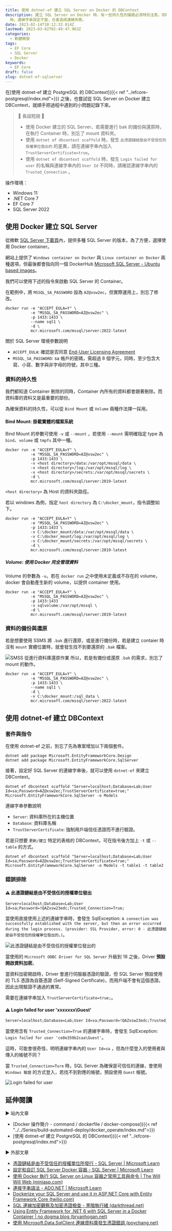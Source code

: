 ```yaml
---
title: 使用 dotnet-ef 建立 SQL Server on Docker 的 DBContext
description: 建立 SQL Server on Docker 時，有一些持久性的議題必須特別注意。同時，使用 EF Core 連接 SQL Server
  時，連線字串設定不當，也會造成連線失敗。
date: 2023-02-14T10:12:33.814Z
lastmod: 2023-03-02T02:49:47.963Z
categories:
  - 軟體開發
tags:
  - EF Core
  - SQL Server
  - Docker
keywords:
  - EF Core
draft: false
slug: dotnet-ef-sqlserver
---
```


在[使用 dotnet-ef 建立 PostgreSQL 的 DBContext]({{< ref "../efcore-postgresql/index.md">}}) 之後，也嘗試從 SQL Server on Docker 建立 DBContext，就順手把過程中遇到的小問題記錄下來。

> 🔖 長話短說 🔖
>
> - 使用 Docker 建立的 SQL Server，若需要進行 bak 的備份與還原時，在執行 Container 時，別忘了 mount 資料夾。
> - 使用 `dotnet ef dbcontext scaffold` 時，發生 `此憑證鏈結是由不受信任的授權單位發出的` 的差異，請在連線字串內加入 `TrustServerCertificate=true`。
> - 使用 `dotnet ef dbcontext scaffold` 時，發生 `Login failed for user` 的名稱與連線字串內的 `User Id` 不同時，請確認連線字串內的 `Trusted_Connection` 。

<!--more-->

操作環境：

- Windows 11
- .NET Core 7
- EF Core 7
- SQL Server 2022

## 使用 Docker 建立 SQL Server

從微軟 [SQL Server 下載頁](https://www.microsoft.com/en-us/sql-server/sql-server-downloads)內，提供多種 SQL Server 的版本，為了方便，選擇使用 Docker container。

網站上提供了 `Windows container on Docker` 與 `Linux container on Docker` 兩種選項，但最後都會指向同一個 DockerHub [Microsoft SQL Server - Ubuntu based images](https://hub.docker.com/_/microsoft-mssql-server)。

我們可以使用下述的指令來啟動 SQL Server 的 Container。

在範例中，將 `MSSQL_SA_PASSWORD` 設為 `AZ@xsw2ec`，但實際運用上，別忘了修改。

```shell
docker run -e "ACCEPT_EULA=Y" \
		   -e "MSSQL_SA_PASSWORD=AZ@xsw2ec" \
		   -p 1433:1433 \
		   --name sql1 \
		   -d \
		   mcr.microsoft.com/mssql/server:2022-latest
```

關於 SQL Server 環境參數說明

- `ACCEPT_EULA`: 確認是否同意 [End-User Licensing Agreement](https://go.microsoft.com/fwlink/?linkid=857698)
- `MSSQL_SA_PASSWORD`: sa 帳戶的密碼，需超過 8 個字元，同時，至少包含大寫、小寫、數字與非字母的符號，其中三種。

### 資料的持久性

我們都知道 Container 刪除的同時，Container 內所有的資料都會跟著刪除。而資料庫的資料又是最重要的部份。

為確保資料的持久性，可以從 `Bind Mount` 或 `Volume` 兩種作法擇一採用。

#### Bind Mount: 掛載實體的檔案系統

Bind Mount 的參數可使用 `-v` 或 `--mount` ，若使用 `--mount` 需明確指定 type 為 `bind`、`volume` 或 `tmpfs` 其中一種。

```shell
docker run -e "ACCEPT_EULA=Y" \
		   -e "MSSQL_SA_PASSWORD=AZ@xsw2ec" \
		   -p 1433:1433 \
		   -v <host directory>/data:/var/opt/mssql/data \
		   -v <host directory>/log:/var/opt/mssql/log \
		   -v <host directory>/secrets:/var/opt/mssql/secrets \
		   -d \
		   mcr.microsoft.com/mssql/server:2019-latest
```

`<host directory>` 為 Host 的資料夾路徑。

若以 windows 為例，指定 `host directory` 為  `C:\docker_mount`，指令調整如下。

```shell
docker run -e "ACCEPT_EULA=Y" \
		   -e "MSSQL_SA_PASSWORD=AZ@xsw2ec" \
		   -p 1433:1433 \
		   -v C:\docker_mount/data:/var/opt/mssql/data \
		   -v C:\docker_mount/log:/var/opt/mssql/log \
		   -v C:\docker_mount/secrets:/var/opt/mssql/secrets \
		   -d \
		   mcr.microsoft.com/mssql/server:2019-latest
```

##### Volume: 使用 Docker 完全管理資料

Volume 的參數為 `-v`。若在 `docker run` 之中使用未定義或不存在的 volume，docker 會自動產生新的 volume，以提供 container 使用。

```shell
docker run -e "ACCEPT_EULA=Y" \
		   -e "MSSQL_SA_PASSWORD=AZ@xsw2ec" \
		   -p 1433:1433 
		   -v sqlvolume:/var/opt/mssql \
		   -d \
		   mcr.microsoft.com/mssql/server:2019-latest
```

### 資料的備份與還原

若是想要使用 SSMS 將 `.bak` 進行還原，或是進行備份時，若是建立 contaier 時沒有 `mount` 實體位置時，就會發生找不到要還原的 `.bak` 檔案。

![SMSS 從進行資料庫還原作業](images/smss-sql-server-on-docker.png)
所以，若是有備份或還原 `.bak` 的需求，別忘了mount 的動作。

```shell
docker run -e "ACCEPT_EULA=Y" \
		   -e "MSSQL_SA_PASSWORD=AZ@xsw2ec" \
		   -p 1433:1433 \
		   --name sql1 \
		   -d \
		   -v C:\docker_mount:/sql_data \
		   mcr.microsoft.com/mssql/server:2022-latest
```

## 使用 dotnet-ef 建立 DBContext

### 套件與指令

在使用 dotnet-ef 之前，別忘了先為專案增加以下兩個套件。

```shell
dotnet add package Microsoft.EntityFrameworkCore.Design
dotnet add package Microsoft.EntityFrameworkCore.SqlServer
```

接著，設定好 SQL Server 的連線字串後，就可以使用 `dotnet-ef` 來建立 DBContext。

```shell
dotnet ef dbcontext scaffold "Server=localhost;Database=Lab;User Id=sa;Password=AZ@xsw2ec;TrustServerCertificate=true;" Microsoft.EntityFrameworkCore.SqlServer -o Models
```

連線字串參數說明

- `Server`: 資料庫所在的主機位置
- `Database`: 資料庫名稱
- `TrustServerCertificate`: 強制用戶端信任憑證而不進行驗證。

若是只想要 `更新/建立` 特定的表格的 DBContext，可在指令後方加上 `-t` 或 `--table` 的方式。

```shell
dotnet ef dbcontext scaffold "Server=localhost;Database=Lab;User Id=sa;Password=AZ@xsw2ec;TrustServerCertificate=true;" Microsoft.EntityFrameworkCore.SqlServer -o Models -t table1 -t table2
```

### 錯誤排除

#### ⚠ 此憑證鏈結是由不受信任的授權單位發出

```text
Server=localhost;Database=Lab;User Id=sa;Password=!QAZxsw23edc;Trusted_Connection=True;
```

當使用直接使用上述的連線字串時，會發生 SqlException: `A connection was successfully established with the server, but then an error occurred during the login process. (provider: SSL Provider, error: 0 - 此憑證鏈結是由不受信任的授權單位發出的。)`。

![此憑證鏈結是由不受信任的授權單位發出的](images/error-during-login-process.png)

當使用的 `Microsoft ODBC Driver for SQL Server` 升級到 18 之後，Driver **預設開啟資料加密**。

當資料加密開啟時，Driver 會進行伺服器憑證的驗證，但 SQL Server 預設使用的 TLS 憑證為自簽憑證 (Self-Signed Certificate)，而用戶端不會有這個憑證。因此出現驗證不通過的異常。

需要在連線字串加入 `TrustServerCertificate=true;`。

#### ⚠ Login failed for user 'xxxxxxx\Guest'

```txt
Server=localhost;Database=Lab;User Id=sa;Password=!QAZxsw23edc;Trusted_Connection=True;TrustServerCertificate=true;
```

當使用含有 `Trusted_Connection=True` 的連線字串時，會發生 SqlException: `Login failed for user 'ce0e359b2caa\Guest'`。

這時，可能會很奇怪，明明連線字串內的 `User Id=sa` ，但為什麼登入的使用者與傳入的帳號不同？

當 `Trusted_Connection=Ture` 時，SQL Server 為確保是可信任的連線，會使用 `Windows 驗證` 的方式登入，若找不到對應的帳號，預設使用 `Guest` 帳號。

![Login failed for user](images/login-failed-for-user.png)

## 延伸閱讀

▶ 站內文章

- [Docker 操作簡介 - command / dockerfile / docker-compose]({{< ref "../../Series/build-automated-deploy/docker_operate/index.md">}})
- [使用 dotnet-ef 建立 PostgreSQL 的 DBContext]({{< ref "../efcore-postgresql/index.md">}})

▶ 外部文章

- [憑證鏈結是由不受信任的授權單位所發行 - SQL Server | Microsoft Learn](https://learn.microsoft.com/zh-tw/troubleshoot/sql/database-engine/connect/certificate-chain-not-trusted?source=recommendations&tabs=ole-db-driver-19)
- [設定和自訂 SQL Server Docker 容器 - SQL Server | Microsoft Learn](https://learn.microsoft.com/zh-tw/sql/linux/sql-server-linux-docker-container-configure?view=sql-server-ver16&pivots=cs1-bash)
- [使用 Docker 執行 SQL Server on Linux 容器之常用工具與命令 | The Will Will Web (miniasp.com)](https://blog.miniasp.com/post/2020/08/04/Docker-SQL-Server-on-Linux)
- [連接字串語法 - ADO.NET | Microsoft Learn](https://learn.microsoft.com/zh-tw/dotnet/framework/data/adonet/connection-string-syntax)
- [Dockerize your SQL Server and use it in ASP.NET Core with Entity Framework Core (twilio.com)](https://www.twilio.com/blog/containerize-your-sql-server-with-docker-and-aspnet-core-with-ef-core)
- [SQL 連線加密觀察及加密憑證檢查 - 黑暗執行緒 (darkthread.net)](https://blog.darkthread.net/blog/view-sql-encrypt-certificate/)
- [Using Entity Framework for .NET 6 with SQL Server in a Docker Container | no dogma blog (bryanhogan.net)](https://nodogmablog.bryanhogan.net/2021/08/using-entity-framework-for-net-6-with-sql-server-in-a-docker-container/)
- [使用 Microsoft.Data.SqlClient 連線資料庫發生憑證錯誤 (poychang.net)](https://blog.poychang.net/the-certificate-chain-was-issued-by-an-authority-that-is-not-trusted/)
